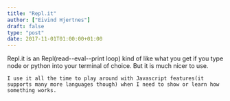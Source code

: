 ```yaml
---
title: "Repl.it"
author: ["Eivind Hjertnes"]
draft: false
type: "post"
date: 2017-11-01T01:00:00+01:00
---
```


Repl.it is an Repl(read--eval--print loop) kind of like what you get if
you type node or python into your terminal of choice. But it is much
nicer to use.

<div class="HTML">
  <div></div>

</p>

</div>

<div class="HTML">
  <div></div>

<p>

</div>

```text
I use it all the time to play around with Javascript features(it supports many more languages though) when I need to show or learn how something works.
```

<div class="HTML">
  <div></div>

</p>

</div>
